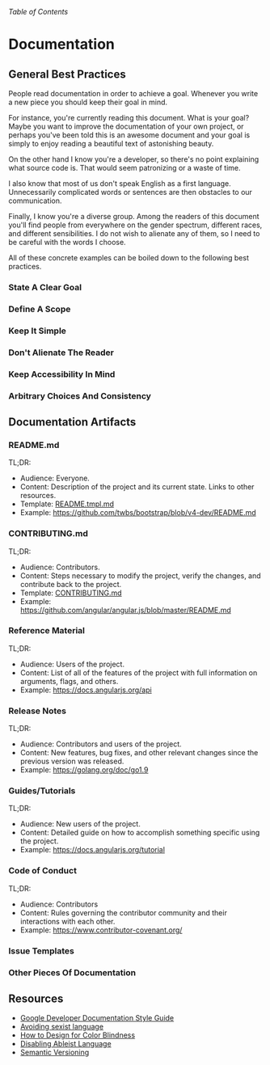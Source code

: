 _Table of Contents_

# Documentation

## General Best Practices

People read documentation in order to achieve a goal.
Whenever you write a new piece you should keep their goal in mind.

For instance, you're currently reading this document.
What is your goal?
Maybe you want to improve the documentation of your own project,
or perhaps you've been told this is an awesome document and your goal
is simply to enjoy reading a beautiful text of astonishing beauty.

On the other hand I know you're a developer, so there's no point explaining
what source code is. That would seem patronizing or a waste of time.

I also know that most of us don't speak English as a first language.
Unnecessarily complicated words or sentences are then obstacles to our communication.

Finally, I know you're a diverse group. Among the readers of this document you'll find people
from everywhere on the gender spectrum, different races, and different sensibilities.
I do not wish to alienate any of them, so I need to be careful with the words I choose.

All of these concrete examples can be boiled down to the following best practices.

### State A Clear Goal

### Define A Scope

### Keep It Simple

### Don't Alienate The Reader

### Keep Accessibility In Mind

### Arbitrary Choices And Consistency

## Documentation Artifacts

### README.md

TL;DR:

- Audience: Everyone.
- Content: Description of the project and its current state. Links to other resources.
- Template: [README.tmpl.md](./documents/README.tmpl.md)
- Example: https://github.com/twbs/bootstrap/blob/v4-dev/README.md

### CONTRIBUTING.md

TL;DR:

- Audience: Contributors.
- Content: Steps necessary to modify the project, verify the changes, and contribute back to the project.
- Template: [CONTRIBUTING.md](./documents/CONTRIBUTING.md)
- Example: https://github.com/angular/angular.js/blob/master/README.md

### Reference Material

TL;DR:

- Audience: Users of the project.
- Content: List of all of the features of the project with full information on arguments, flags, and others.
- Example: https://docs.angularjs.org/api

### Release Notes

TL;DR:

- Audience: Contributors and users of the project.
- Content: New features, bug fixes, and other relevant changes since the previous version was released.
- Example: https://golang.org/doc/go1.9

### Guides/Tutorials

TL;DR:

- Audience: New users of the project.
- Content: Detailed guide on how to accomplish something specific using the project.
- Example: https://docs.angularjs.org/tutorial

### Code of Conduct

TL;DR:

- Audience: Contributors
- Content: Rules governing the contributor community and their interactions with each other.
- Example: https://www.contributor-covenant.org/

### Issue Templates

### Other Pieces Of Documentation

## Resources

- [Google Developer Documentation Style Guide](https://developers.google.com/style/)
- [Avoiding sexist language](https://www.hamilton.edu/academics/centers/writing/writing-resources/avoiding-sexist-language)
- [How to Design for Color Blindness](http://blog.usabilla.com/how-to-design-for-color-blindness/)
- [Disabling Ableist Language](https://www.copyediting.com/disabling-ableist-language/#.Wk6yeFQ-dE4)
- [Semantic Versioning](https://semver.org/)


